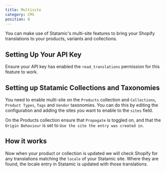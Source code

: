 ```yaml
---
title: Multisite
category: CMS
position: 8
---
```


You can make use of Statamic's multi-site features to bring your Shopify translations to your products, variants and collections.

## Setting Up Your API Key

Ensure your API key has enabled the `read_translations` permission for this feature to work.

## Setting up Statamic Collections and Taxonomies

You need to enable multi-site on the `Products` collection and `Collections`, `Product Types`, `Tags` and `Vendor` taxonomies. You can do this by editing the configuration and adding the sites you want to enable to the `sites` field.

On the Products collection ensure that `Propogate` is toggled on, and that the `Origin Behaviour` is set to `Use the site the entry was created in`.

## How it works

Now when your product or collection is updated we will check Shopify for any translations matching the `locale` of your Statamic site. Where they are found, the locale entry in Statamic is updated with those translations.
